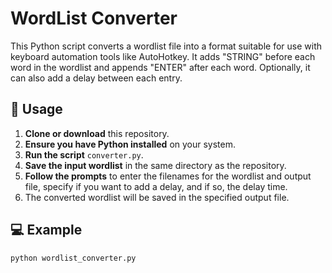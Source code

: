 # WordList Converter

This Python script converts a wordlist file into a format suitable for use with keyboard automation tools like AutoHotkey. It adds "STRING" before each word in the wordlist and appends "ENTER" after each word. Optionally, it can also add a delay between each entry.

## 🚀 Usage

1. **Clone or download** this repository.
2. **Ensure you have Python installed** on your system.
3. **Run the script** `converter.py`.
4. **Save the input wordlist** in the same directory as the repository.
5. **Follow the prompts** to enter the filenames for the wordlist and output file, specify if you want to add a delay, and if so, the delay time.
6. The converted wordlist will be saved in the specified output file.

## 💻 Example

```bash
python wordlist_converter.py
